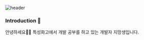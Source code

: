 ![header](https://capsule-render.vercel.app/api?type=waving&color=gradient&height=260&section=header&text=jinaoah's%20Lawn&fontSize=60)

### Introduction 🐇 
안녕하세요👩‍💻 특성화고에서 개발 공부를 하고 있는 개발자 지망생입니다.
